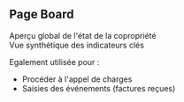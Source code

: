 ## Page Board

Aperçu global de l'état de la copropriété   
Vue synthétique des indicateurs clés  
 
 
Egalement utilisée pour :  
* Procéder à l'appel de charges  
* Saisies des événements (factures reçues)

